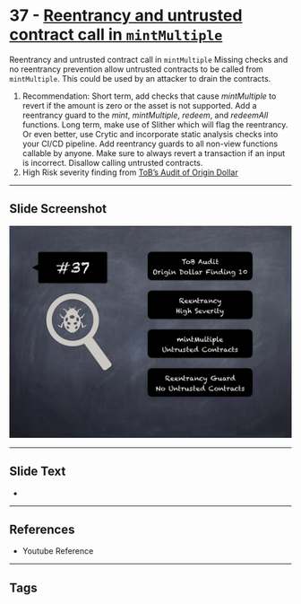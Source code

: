 
# 37 - [Reentrancy and untrusted contract call in `mintMultiple`](./Reentrancy%20and%20untrusted%20contract%20call%20in%20`mintMultiple`.md)

Reentrancy and untrusted contract call in `mintMultiple` Missing checks and no reentrancy prevention allow untrusted contracts to be called from `mintMultiple`. This could be used by an attacker to drain the contracts.


1.  Recommendation: Short term, add checks that cause _mintMultiple_ to revert if the amount is zero or the asset is not supported. Add a reentrancy guard to the _mint_, _mintMultiple_, _redeem_, and _redeemAll_ functions. Long term, make use of Slither which will flag the reentrancy. Or even better, use Crytic and incorporate static analysis checks into your CI/CD pipeline. Add reentrancy guards to all non-view functions callable by anyone. Make sure to always revert a transaction if an input is incorrect. Disallow calling untrusted contracts.
2.  High Risk severity finding from [ToB’s Audit of Origin Dollar](https://github.com/trailofbits/publications/blob/master/reviews/OriginDollar.pdf)


___
## Slide Screenshot
![037.png](../../images/7.%20Audit%20Findings%20101/037.png)
___
## Slide Text
- 
___
## References
- Youtube Reference
___
## Tags
